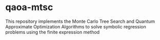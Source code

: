 # qaoa-mtsc
This repository implements the Monte Carlo Tree Search and Quantum Approximate Optimization Algorithms to solve symbolic regression problems using the finite expression method 
